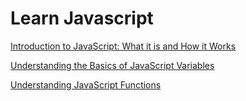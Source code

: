 # Learn Javascript

[Introduction to JavaScript: What it is and How it Works](https://github.com/huzhengen/English-words-i-dont-know/blob/main/2023-04-14.md)

[Understanding the Basics of JavaScript Variables](https://github.com/huzhengen/English-words-i-dont-know/blob/main/2023-04-15.md)

[Understanding JavaScript Functions](https://github.com/huzhengen/English-words-i-dont-know/blob/main/2023-04-16.md)
